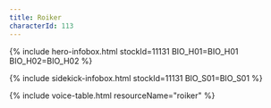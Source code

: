 ```yaml
---
title: Roiker
characterId: 113
---
```


{% include hero-infobox.html stockId=11131 BIO_H01=BIO_H01 BIO_H02=BIO_H02 %}

{% include sidekick-infobox.html stockId=11131 BIO_S01=BIO_S01 %}

{% include voice-table.html resourceName="roiker"
%}
